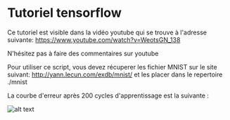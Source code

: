 # Tutoriel tensorflow

Ce tutoriel est visible dans la vidéo youtube qui se trouve à l'adresse suivante:
https://www.youtube.com/watch?v=WeotsGN_138

N'hésitez pas à faire des commentaires sur youtube

Pour utiliser ce script, vous devez récuperer les fichier MNIST sur le site suivant:
http://yann.lecun.com/exdb/mnist/
et les placer dans le repertoire ./mnist

La courbe d'erreur après 200 cycles d'apprentissage est la suivante :

![alt text](https://github.com/L42Project/Tutoriels/blob/master/Tensorflow/tutoriel1/graph_error.png)

